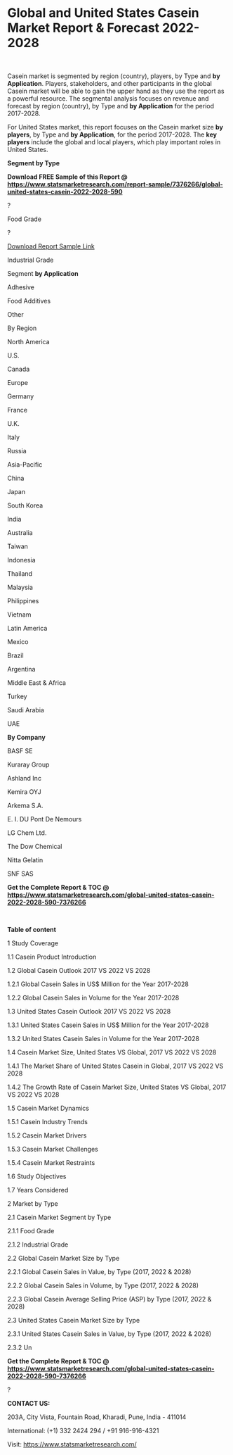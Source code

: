 <h1>Global and United States Casein Market Report & Forecast 2022-2028</h1><br/><p>Casein market is segmented by region (country), players, by Type and <strong>by Application</strong>. Players, stakeholders, and other participants in the global Casein market will be able to gain the upper hand as they use the report as a powerful resource. The segmental analysis focuses on revenue and forecast by region (country), by Type and <strong>by Application</strong> for the period 2017-2028.</p>
 
 
 
 <p>For United States market, this report focuses on the Casein market size <strong>by players</strong>, by Type and <strong>by Application</strong>, for the period 2017-2028. The <strong>key players</strong> include the global and local players, which play important roles in United States.</p>
 
 
 
 <p><strong>Segment by Type</strong></p>
 
 
 
 <div><b>Download FREE Sample of this Report @ <a href="https://www.statsmarketresearch.com/download-free-sample/7376266/global-united-states-casein-2022-2028-590">https://www.statsmarketresearch.com/report-sample/7376266/global-united-states-casein-2022-2028-590</a></b></div>
 
 
 
 <p>? </p>
 
 
 
 <p>Food Grade</p>
 
 
 
 <p>? </p>
 
 
 
 <p><a href="https://www.statsmarketresearch.com/download-free-sample/7376266/global-united-states-casein-2022-2028-590">Download Report Sample Link</a></p>
 
 
 
 <p>Industrial Grade</p>
 
 
 
 <p>Segment <strong>by Application</strong></p>
 
 
 
 <p>Adhesive</p>
 
 
 
 <p>Food Additives</p>
 
 
 
 <p>Other</p>
 
 
 
 <p>By Region</p>
 
 
 
 <p>North America</p>
 
 
 
 <p>U.S.</p>
 
 
 
 <p>Canada</p>
 
 
 
 <p>Europe</p>
 
 
 
 <p>Germany</p>
 
 
 
 <p>France</p>
 
 
 
 <p>U.K.</p>
 
 
 
 <p>Italy</p>
 
 
 
 <p>Russia</p>
 
 
 
 <p>Asia-Pacific</p>
 
 
 
 <p>China</p>
 
 
 
 <p>Japan</p>
 
 
 
 <p>South Korea</p>
 
 
 
 <p>India</p>
 
 
 
 <p>Australia</p>
 
 
 
 <p>Taiwan</p>
 
 
 
 <p>Indonesia</p>
 
 
 
 <p>Thailand</p>
 
 
 
 <p>Malaysia</p>
 
 
 
 <p>Philippines</p>
 
 
 
 <p>Vietnam</p>
 
 
 
 <p>Latin America</p>
 
 
 
 <p>Mexico</p>
 
 
 
 <p>Brazil</p>
 
 
 
 <p>Argentina</p>
 
 
 
 <p>Middle East & Africa</p>
 
 
 
 <p>Turkey</p>
 
 
 
 <p>Saudi Arabia</p>
 
 
 
 <p>UAE</p>
 
 
 
 <p><strong>By Company</strong></p>
 
 
 
 <p>BASF SE</p>
 
 
 
 <p>Kuraray Group</p>
 
 
 
 <p>Ashland Inc</p>
 
 
 
 <p>Kemira OYJ</p>
 
 
 
 <p>Arkema S.A.</p>
 
 
 
 <p>E. I. DU Pont De Nemours</p>
 
 
 
 <p>LG Chem Ltd.</p>
 
 
 
 <p>The Dow Chemical</p>
 
 
 
 <p>Nitta Gelatin</p>
 
 
 
 <p>SNF SAS</p>
 
 
 
 <div><b>Get the Complete Report & TOC @ <a href="https://www.statsmarketresearch.com/global-united-states-casein-2022-2028-590-7376266">https://www.statsmarketresearch.com/global-united-states-casein-2022-2028-590-7376266</a></b></div>
 
 
 
 <p><br />
 
 <b>Table of content</b></p>
 
 
 
 <p>1 Study Coverage<br />
 
 1.1 Casein Product Introduction<br />
 
 1.2 Global Casein Outlook 2017 VS 2022 VS 2028<br />
 
 1.2.1 Global Casein Sales in US$ Million for the Year 2017-2028<br />
 
 1.2.2 Global Casein Sales in Volume for the Year 2017-2028<br />
 
 1.3 United States Casein Outlook 2017 VS 2022 VS 2028<br />
 
 1.3.1 United States Casein Sales in US$ Million for the Year 2017-2028<br />
 
 1.3.2 United States Casein Sales in Volume for the Year 2017-2028<br />
 
 1.4 Casein Market Size, United States VS Global, 2017 VS 2022 VS 2028<br />
 
 1.4.1 The Market Share of United States Casein in Global, 2017 VS 2022 VS 2028<br />
 
 1.4.2 The Growth Rate of Casein Market Size, United States VS Global, 2017 VS 2022 VS 2028<br />
 
 1.5 Casein Market Dynamics<br />
 
 1.5.1 Casein Industry Trends<br />
 
 1.5.2 Casein Market Drivers<br />
 
 1.5.3 Casein Market Challenges<br />
 
 1.5.4 Casein Market Restraints<br />
 
 1.6 Study Objectives<br />
 
 1.7 Years Considered<br />
 
 2 Market by Type<br />
 
 2.1 Casein Market Segment by Type<br />
 
 2.1.1 Food Grade<br />
 
 2.1.2 Industrial Grade<br />
 
 2.2 Global Casein Market Size by Type<br />
 
 2.2.1 Global Casein Sales in Value, by Type (2017, 2022 & 2028)<br />
 
 2.2.2 Global Casein Sales in Volume, by Type (2017, 2022 & 2028)<br />
 
 2.2.3 Global Casein Average Selling Price (ASP) by Type (2017, 2022 & 2028)<br />
 
 2.3 United States Casein Market Size by Type<br />
 
 2.3.1 United States Casein Sales in Value, by Type (2017, 2022 & 2028)<br />
 
 2.3.2 Un</p>
 
 
 
 <div><b>Get the Complete Report & TOC @ <a href="https://www.statsmarketresearch.com/global-united-states-casein-2022-2028-590-7376266">https://www.statsmarketresearch.com/global-united-states-casein-2022-2028-590-7376266</a></b></div>
 
 
 
 <p>? </p>
 
 
 
 <p><b>CONTACT US:</b><br />
 
 203A, City Vista, Fountain Road, Kharadi, Pune, India - 411014<br />
 
 International: (+1) 332 2424 294 / +91 916-916-4321<br />
 
 Visit: <a href="https://www.statsmarketresearch.com/">https://www.statsmarketresearch.com/</a></p>